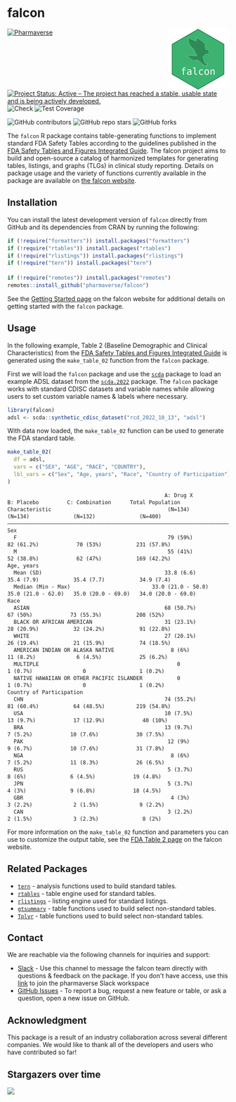 # falcon

<a href='https://pharmaverse.github.io/falcon/'><img src="quarto/assets/images/falcon.png" align="right" height="139" style="max-width: 100%;"/></a>

<!-- start badges -->
[![Pharmaverse](https://pharmaverse.org/shields/falcon.svg)](https://pharmaverse.org)
[![Project Status: Active – The project has reached a stable, usable state and is being actively developed.](https://www.repostatus.org/badges/latest/active.svg)](https://www.repostatus.org/#active)
![Check](https://github.com/pharmaverse/falcon/actions/workflows/check.yaml/badge.svg)
![Test Coverage](https://raw.githubusercontent.com/pharmaverse/falcon/_xml_coverage_reports/data/main/badge.svg)


![GitHub contributors](https://img.shields.io/github/contributors/pharmaverse/falcon)
![GitHub repo stars](https://img.shields.io/github/stars/pharmaverse/falcon?style=social)
![GitHub forks](https://img.shields.io/github/forks/pharmaverse/falcon?style=social)
<!-- end badges -->

The `falcon` R package contains table-generating functions to implement standard FDA Safety Tables according to the guidelines published in the [FDA Safety Tables and Figures Integrated Guide](https://downloads.regulations.gov/FDA-2022-N-1961-0046/attachment_1.pdf). The falcon project aims to build and open-source a catalog of harmonized templates for generating tables, listings, and graphs (TLGs) in clinical study reporting. Details on package usage and the variety of functions currently available in the package are available on [the falcon website](https://pharmaverse.github.io/falcon/).

## Installation

You can install the latest development version of `falcon` directly from GitHub and its dependencies from CRAN by running the following:

```r
if (!require("formatters")) install.packages("formatters")
if (!require("rtables")) install.packages("rtables")
if (!require("rlistings")) install.packages("rlistings")
if (!require("tern")) install.packages("tern")

if (!require("remotes")) install.packages("remotes")
remotes::install_github("pharmaverse/falcon")
```

See the [Getting Started page](https://pharmaverse.github.io/falcon/quarto/getting_started.html) on the falcon website for additional details on getting started with the `falcon` package.

## Usage

In the following example, Table 2 (Baseline Demographic and Clinical Characteristics) from the [FDA Safety Tables and Figures Integrated Guide](https://downloads.regulations.gov/FDA-2022-N-1961-0046/attachment_1.pdf) is generated using the `make_table_02` function from the `falcon` package.

First we will load the `falcon` package and use the [`scda`](https://github.com/insightsengineering/scda) package to load an example ADSL dataset from the [`scda.2022`](https://github.com/insightsengineering/scda.2022) package. The `falcon` package works with standard CDISC datasets and variable names while allowing users to set custom variable names & labels where necessary.

```r
library(falcon)
adsl <- scda::synthetic_cdisc_dataset("rcd_2022_10_13", "adsl")
```

With data now loaded, the `make_table_02` function can be used to generate the FDA standard table.

```r
make_table_02(
  df = adsl,
  vars = c("SEX", "AGE", "RACE", "COUNTRY"),
  lbl_vars = c("Sex", "Age, years", "Race", "Country of Participation")
)
```

```
                                                  A: Drug X            B: Placebo         C: Combination      Total Population 
Characteristic                                     (N=134)              (N=134)              (N=132)              (N=400)      
———————————————————————————————————————————————————————————————————————————————————————————————————————————————————————————————
Sex                                                                                                                            
  F                                                79 (59%)            82 (61.2%)            70 (53%)           231 (57.8%)    
  M                                                55 (41%)            52 (38.8%)            62 (47%)           169 (42.2%)    
Age, years                                                                                                                     
  Mean (SD)                                       33.8 (6.6)           35.4 (7.9)           35.4 (7.7)           34.9 (7.4)    
  Median (Min - Max)                          33.0 (21.0 - 50.0)   35.0 (21.0 - 62.0)   35.0 (20.0 - 69.0)   34.0 (20.0 - 69.0)
Race                                                                                                                           
  ASIAN                                           68 (50.7%)            67 (50%)            73 (55.3%)           208 (52%)     
  BLACK OR AFRICAN AMERICAN                       31 (23.1%)           28 (20.9%)           32 (24.2%)           91 (22.8%)    
  WHITE                                           27 (20.1%)           26 (19.4%)           21 (15.9%)           74 (18.5%)    
  AMERICAN INDIAN OR ALASKA NATIVE                  8 (6%)             11 (8.2%)             6 (4.5%)            25 (6.2%)     
  MULTIPLE                                            0                 1 (0.7%)                0                 1 (0.2%)     
  NATIVE HAWAIIAN OR OTHER PACIFIC ISLANDER           0                 1 (0.7%)                0                 1 (0.2%)     
Country of Participation                                                                                                       
  CHN                                             74 (55.2%)           81 (60.4%)           64 (48.5%)          219 (54.8%)    
  USA                                             10 (7.5%)            13 (9.7%)            17 (12.9%)            40 (10%)     
  BRA                                             13 (9.7%)             7 (5.2%)            10 (7.6%)            30 (7.5%)     
  PAK                                              12 (9%)              9 (6.7%)            10 (7.6%)            31 (7.8%)     
  NGA                                               8 (6%)              7 (5.2%)            11 (8.3%)            26 (6.5%)     
  RUS                                              5 (3.7%)              8 (6%)              6 (4.5%)            19 (4.8%)     
  JPN                                              5 (3.7%)              4 (3%)              9 (6.8%)            18 (4.5%)     
  GBR                                               4 (3%)              3 (2.2%)             2 (1.5%)             9 (2.2%)     
  CAN                                              3 (2.2%)             2 (1.5%)             3 (2.3%)              8 (2%)      
```

For more information on the `make_table_02` function and parameters you can use to customize the output table, see the [FDA Table 2 page](https://pharmaverse.github.io/falcon/quarto/table-templates/template-table_02.html) on the falcon website.

## Related Packages

* [`tern`](https://insightsengineering.github.io/tern/main/) - analysis functions used to build standard tables.
* [`rtables`](https://insightsengineering.github.io/rtables/main/) - table engine used for standard tables.
* [`rlistings`](https://insightsengineering.github.io/rlistings/main/) - listing engine used for standard listings.
* [`gtsummary`](https://www.danieldsjoberg.com/gtsummary/) - table functions used to build select non-standard tables.
* [`Tplyr`](https://github.com/atorus-research/Tplyr) - table functions used to build select non-standard tables.

## Contact

We are reachable via the following channels for inquiries and support:

* [Slack](https://app.slack.com/client/T028PB489D3/C04MQS12MND) - Use this channel to message the falcon team directly with questions & feedback on the package. If you don't have access, use this [link](https://join.slack.com/t/pharmaverse/shared_invite/zt-yv5atkr4-Np2ytJ6W_QKz_4Olo7Jo9A) to join the pharmaverse Slack workspace
* [GitHub Issues](https://github.com/pharmaverse/falcon/issues/new/choose) - To report a bug, request a new feature or table, or ask a question, open a new issue on GitHub.

## Acknowledgment

This package is a result of an industry collaboration across several different companies. We would like to thank all of the developers and users who have contributed so far!

## Stargazers over time

[![](https://starchart.cc/pharmaverse/falcon.svg)](https://starchart.cc/pharmaverse/falcon)
